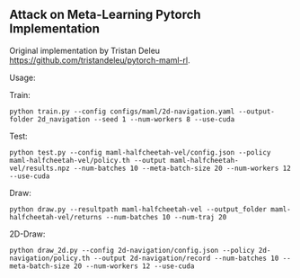 ## Attack on Meta-Learning Pytorch Implementation

Original implementation by Tristan Deleu https://github.com/tristandeleu/pytorch-maml-rl.

Usage:

Train:

```
python train.py --config configs/maml/2d-navigation.yaml --output-folder 2d_navigation --seed 1 --num-workers 8 --use-cuda
```
Test:

```
python test.py --config maml-halfcheetah-vel/config.json --policy maml-halfcheetah-vel/policy.th --output maml-halfcheetah-vel/results.npz --num-batches 10 --meta-batch-size 20 --num-workers 12 --use-cuda
```

Draw:

```
python draw.py --resultpath maml-halfcheetah-vel --output_folder maml-halfcheetah-vel/returns --num-batches 10 --num-traj 20 
```

2D-Draw:

```
python draw_2d.py --config 2d-navigation/config.json --policy 2d-navigation/policy.th --output 2d-navigation/record --num-batches 10 --meta-batch-size 20 --num-workers 12 --use-cuda
```

